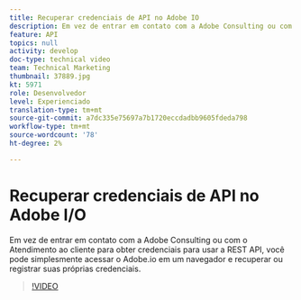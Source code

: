 ```yaml
---
title: Recuperar credenciais de API no Adobe IO
description: Em vez de entrar em contato com a Adobe Consulting ou com o Atendimento ao cliente para obter credenciais para usar a REST API, você pode simplesmente acessar o Adobe.io em um navegador e recuperar ou registrar suas próprias credenciais.
feature: API
topics: null
activity: develop
doc-type: technical video
team: Technical Marketing
thumbnail: 37889.jpg
kt: 5971
role: Desenvolvedor
level: Experienciado
translation-type: tm+mt
source-git-commit: a7dc335e75697a7b1720eccdadbb9605fdeda798
workflow-type: tm+mt
source-wordcount: '78'
ht-degree: 2%

---
```



# Recuperar credenciais de API no Adobe I/O

Em vez de entrar em contato com a Adobe Consulting ou com o Atendimento ao cliente para obter credenciais para usar a REST API, você pode simplesmente acessar o Adobe.io em um navegador e recuperar ou registrar suas próprias credenciais.

>[!VIDEO](https://video.tv.adobe.com/v/37889/?quality=12&learn=on)
